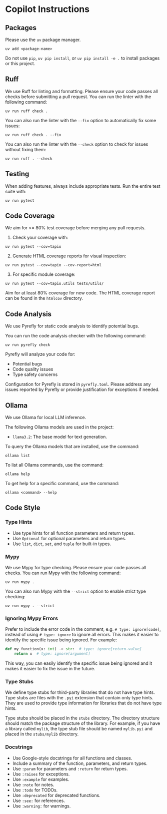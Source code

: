 # Copilot Instructions

## Packages

Please use the `uv` package manager.

```shell
uv add <package-name>
```

Do not use `pip`, `uv pip install`, or `uv pip install -e .` to install packages or this project.

## Ruff

We use Ruff for linting and formatting. Please ensure your code passes all checks before submitting a pull request.
You can run the linter with the following command:

```shell
uv run ruff check .
```

You can also run the linter with the `--fix` option to automatically fix some issues:

```shell
uv run ruff check . --fix
```

You can also run the linter with the `--check` option to check for issues without fixing them:

```shell
uv run ruff . --check
```

## Testing

When adding features, always include appropriate tests. Run the entire test suite with:

```shell
uv run pytest
```

## Code Coverage

We aim for >= 80% test coverage before merging any pull requests.

1. Check your coverage with:

```shell
uv run pytest --cov=tapio
```

2. Generate HTML coverage reports for visual inspection:

```shell
uv run pytest --cov=tapio --cov-report=html
```

3. For specific module coverage:

```shell
uv run pytest --cov=tapio.utils tests/utils/
```

Aim for at least 80% coverage for new code. The HTML coverage report can be found in the `htmlcov` directory.

## Code Analysis

We use Pyrefly for static code analysis to identify potential bugs.

You can run the code analysis checker with the following command:

```shell
uv run pyrefly check
```

Pyrefly will analyze your code for:

- Potential bugs
- Code quality issues
- Type safety concerns

Configuration for Pyrefly is stored in `pyrefly.toml`. Please address any issues reported by Pyrefly or provide justification for exceptions if needed.

## Ollama

We use Ollama for local LLM inference.

The following Ollama models are used in the project:

- `llama3.2`: The base model for text generation.

To query the Ollama models that are installed, use the command:

```shell
ollama list
```

To list all Ollama commands, use the command:

```shell
ollama help
```

To get help for a specific command, use the command:

```shell
ollama <command> --help
```

## Code Style

### Type Hints

- Use type hints for all function parameters and return types.
- Use `Optional` for optional parameters and return types.
- Use `list`, `dict`, `set`, and `tuple` for built-in types.

### Mypy

We use Mypy for type checking. Please ensure your code passes all checks.
You can run Mypy with the following command:

```shell
uv run mypy .
```

You can also run Mypy with the `--strict` option to enable strict type checking:

```shell
uv run mypy . --strict
```

### Ignoring Mypy Errors

Prefer to include the error code in the comment, e.g. `# type: ignore[code]`, instead of using `# type: ignore` to ignore all errors. This makes it easier to identify the specific issue being ignored. For example:

```python
def my_function(x: int) -> str:  # type: ignore[return-value]
    return x  # type: ignore[argument]
```

This way, you can easily identify the specific issue being ignored and it makes it easier to fix the issue in the future.

### Type Stubs

We define type stubs for third-party libraries that do not have type hints. Type stubs are files with the `.pyi` extension that contain only type hints. They are used to provide type information for libraries that do not have type hints.

Type stubs should be placed in the `stubs` directory. The directory structure should match the package structure of the library. For example, if you have a library called `mylib`, the type stub file should be named `mylib.pyi` and placed in the `stubs/mylib` directory.

### Docstrings

- Use Google-style docstrings for all functions and classes.
- Include a summary of the function, parameters, and return types.
- Use `:param` for parameters and `:return` for return types.
- Use `:raises` for exceptions.
- Use `:example` for examples.
- Use `:note` for notes.
- Use `:todo` for TODOs.
- Use `:deprecated` for deprecated functions.
- Use `:see:` for references.
- Use `:warning:` for warnings.
